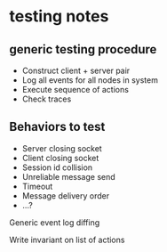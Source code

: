 # testing notes

## generic testing procedure

* Construct client + server pair
* Log all events for all nodes in system
* Execute sequence of actions
* Check traces

## Behaviors to test

* Server closing socket
* Client closing socket
* Session id collision
* Unreliable message send
* Timeout
* Message delivery order
* ...?

Generic event log diffing

Write invariant on list of actions